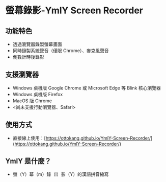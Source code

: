 # 螢幕錄影-YmlY Screen Recorder

## 功能特色

* 透過瀏覽器錄製螢幕畫面
* 同時錄製系統聲音（僅限 Chrome）、麥克風聲音
* 倒數計時後錄影

## 支援瀏覽器

* Windows 桌機版 Google Chrome 或 Microsoft Edge 等 Blink 核心瀏覽器
* Windows 桌機版 Firefox
* MacOS 版 Chrome
* <尚未支援行動瀏覽器、Safari>

## 使用方式

* 直接線上使用：[https://ottokang.github.io/YmlY-Screen-Recorder/](https://ottokang.github.io/YmlY-Screen-Recorder/)

## YmlY 是什麼？

* 螢（Y）幕（m）錄（l）影（Y）的漢語拼音縮寫
